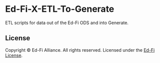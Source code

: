 # Ed-Fi-X-ETL-To-Generate
ETL scripts for data out of the Ed-Fi ODS and into Generate.

## License
Copyright © Ed-Fi Alliance. All rights reserved.
Licensed under the [Ed-Fi
License](https://www.ed-fi.org/getting-started/license-ed-fi-technology).
